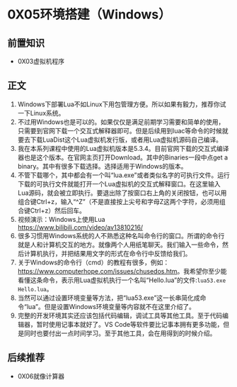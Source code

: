 # 0X05环境搭建（Windows）

## 前置知识

* 0X03虚拟机程序

## 正文

1. Windows下部署Lua不如Linux下用包管理方便。所以如果有毅力，推荐你试一下Linux系统。
1. 不过用Windows也是可以的。如果仅仅是满足前期学习需要和简单的使用，只需要到官网下载一个交互式解释器即可。但是后续用到luac等命令的时候就要去下载LuaDist这个Lua虚拟机发行版，或者用Lua虚拟机源码自己编译。
1. 我在本系列课程中使用的Lua虚拟机版本是5.3.4。目前官网下载的交互式编译器也是这个版本。在官网主页打开Download。其中的Binaries一段中点get a binary。其中有很多下载选择。选择适用于Windows的版本。
1. 不管下载哪个，其中都会有一个叫“lua.exe”或者类似名字的可执行文件。运行下载的可执行文件就能打开一个Lua虚拟机的交互式解释窗口。在这里输入Lua源码，就会被立即执行。要退出除了按窗口右上角的关闭按钮，也可以用组合键Ctrl+z，输入“^Z”（不是直接按上尖号和字母Z这两个字符，必须用组合键Ctrl+z）然后回车。
1. 视频演示：Windows上使用Lua <https://www.bilibili.com/video/av13810216/>
1. 很多习惯用Windows系统的人不熟悉这种名叫命令行的窗口。所谓的命令行就是人和计算机交互的地方。就像两个人用纸笔聊天。我们输入一些命令，然后计算机执行，并把结果用文字的形式在命令行中反馈给我们。
1. 关于Windows的命令行（cmd）的教程有很多，例如：<https://www.computerhope.com/issues/chusedos.htm>。我希望你至少能看懂这条命令，表示用Lua虚拟机执行一个名叫“Hello.lua”的文件:`lua53.exe Hello.lua`。
1. 当然可以通过设置环境变量等方法，把“lua53.exe”这一长串简化成命令“lua”。但是设置Windows环境变量等内容就不在这里介绍了。
1. 完整的开发环境其实还应该包括代码编辑，调试工具等其他工具。至于代码编辑器，暂时使用记事本就好了。VS Code等软件要比记事本拥有更多功能，但是同时也要付出一点时间学习。至于其他工具，会在用得到的时候介绍。

## 后续推荐

* 0X06就像计算器
